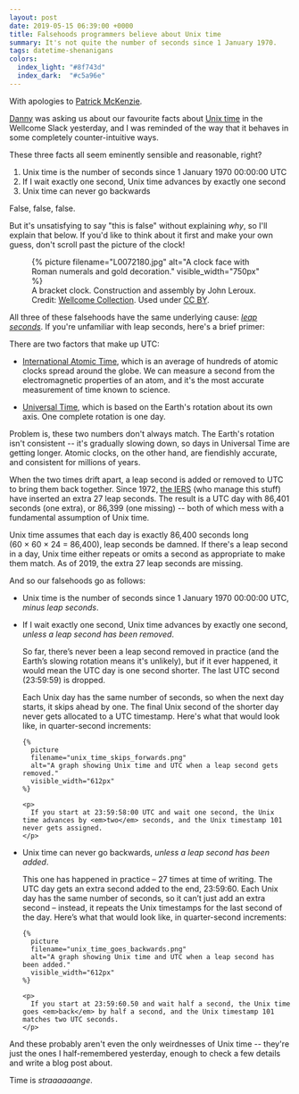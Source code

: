 ```yaml
---
layout: post
date: 2019-05-15 06:39:00 +0000
title: Falsehoods programmers believe about Unix time
summary: It's not quite the number of seconds since 1 January 1970.
tags: datetime-shenanigans
colors:
  index_light: "#8f743d"
  index_dark:  "#c5a96e"
---
```


With apologies to [Patrick McKenzie].

[Danny] was asking us about our favourite facts about [Unix time] in the Wellcome Slack yesterday, and I was reminded of the way that it behaves in some completely counter-intuitive ways.

These three facts all seem eminently sensible and reasonable, right?

1.  Unix time is the number of seconds since 1 January 1970 00:00:00 UTC
2.  If I wait exactly one second, Unix time advances by exactly one second
3.  Unix time can never go backwards

False, false, false.

But it's unsatisfying to say "this is false" without explaining *why*, so I'll explain that below.
If you'd like to think about it first and make your own guess, don't scroll past the picture of the clock!

<figure>
  {%
    picture
    filename="L0072180.jpg"
    alt="A clock face with Roman numerals and gold decoration."
    visible_width="750px"
  %}
  <figcaption>
    A bracket clock.
    Construction and assembly by John Leroux.
    Credit: <a href="https://wellcomecollection.org/works/t8v9t648">Wellcome Collection</a>.
    Used under <a href="https://creativecommons.org/licenses/by/4.0/">CC&nbsp;BY</a>.
  </figcaption>
</figure>

All three of these falsehoods have the same underlying cause: *[leap seconds]*.
If you're unfamiliar with leap seconds, here's a brief primer:

There are two factors that make up UTC:

*   [International Atomic Time], which is an average of hundreds of atomic clocks spread around the globe.
    We can measure a second from the electromagnetic properties of an atom, and it's the most accurate measurement of time known to science.

*   [Universal Time], which is based on the Earth's rotation about its own axis.
    One complete rotation is one day.

Problem is, these two numbers don't always match.
The Earth's rotation isn't consistent -- it's gradually slowing down, so days in Universal Time are getting longer.
Atomic clocks, on the other hand, are fiendishly accurate, and consistent for millions of years.

When the two times drift apart, a leap second is added or removed to UTC to bring them back together.
Since 1972, [the IERS] \(who manage this stuff) have inserted an extra 27 leap seconds.
The result is a UTC day with 86,401 seconds (one extra), or 86,399 (one missing) -- both of which mess with a fundamental assumption of Unix time.

Unix time assumes that each day is exactly 86,400 seconds long (60&nbsp;&times;&nbsp;60&nbsp;&times;&nbsp;24&nbsp;=&nbsp;86,400), leap seconds be damned.
If there's a leap second in a day, Unix time either repeats or omits a second as appropriate to make them match.
As of 2019, the extra 27 leap seconds are missing.

And so our falsehoods go as follows:

<ul>
  <li>
    <p>
      Unix time is the number of seconds since 1 January 1970 00:00:00 UTC, <em>minus leap seconds</em>.
    </p>
  </li>
  <li>
    <p>
      If I wait exactly one second, Unix time advances by exactly one second, <em>unless a leap second has been removed</em>.
    </p>
    <p>
      So far, there’s never been a leap second removed in practice (and the Earth’s slowing rotation means it's unlikely), but if it ever happened, it would mean the UTC day is one second shorter.
      The last UTC second (23:59:59) is dropped.
    </p>
    <p>
      Each Unix day has the same number of seconds, so when the next day starts, it skips ahead by one.
      The final Unix second of the shorter day never gets allocated to a UTC timestamp.
      Here's what that would look like, in quarter-second increments:
    </p>

    {%
      picture
      filename="unix_time_skips_forwards.png"
      alt="A graph showing Unix time and UTC when a leap second gets removed."
      visible_width="612px"
    %}

    <p>
      If you start at 23:59:58:00 UTC and wait one second, the Unix time advances by <em>two</em> seconds, and the Unix timestamp 101 never gets assigned.
    </p>
  </li>
  <li>
    <p>
      Unix time can never go backwards, <em>unless a leap second has been added</em>.
    </p>
    <p>
      This one has happened in practice – 27 times at time of writing.
      The UTC day gets an extra second added to the end, 23:59:60.
      Each Unix day has the same number of seconds, so it can’t just add an extra second – instead, it repeats the Unix timestamps for the last second of the day.
      Here’s what that would look like, in quarter-second increments:
    </p>

    {%
      picture
      filename="unix_time_goes_backwards.png"
      alt="A graph showing Unix time and UTC when a leap second has been added."
      visible_width="612px"
    %}

    <p>
      If you start at 23:59:60.50 and wait half a second, the Unix time goes <em>back</em> by half a second, and the Unix timestamp 101 matches two UTC seconds.
    </p>
  </li>
</ul>

And these probably aren't even the only weirdnesses of Unix time -- they're just the ones I half-remembered yesterday, enough to check a few details and write a blog post about.

Time is *straaaaaange*.

[Patrick McKenzie]: https://www.kalzumeus.com/2010/06/17/falsehoods-programmers-believe-about-names/
[Danny]: https://twitter.com/dannybirchall
[Unix time]: https://en.wikipedia.org/wiki/Unix_time
[leap seconds]: https://en.wikipedia.org/wiki/Leap_second
[International Atomic Time]: https://en.wikipedia.org/wiki/International_Atomic_Time
[Universal Time]: https://en.wikipedia.org/wiki/Universal_Time
[the IERS]: https://en.wikipedia.org/wiki/International_Earth_Rotation_and_Reference_Systems_Service
